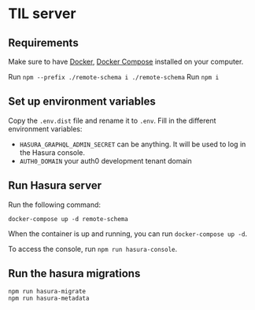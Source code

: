 # TIL server

## Requirements

Make sure to have [Docker](https://docs.docker.com/get-docker/), [Docker Compose](https://docs.docker.com/compose/install/) installed on your computer.

Run `npm --prefix ./remote-schema i ./remote-schema`
Run `npm i`

## Set up environment variables

Copy the `.env.dist` file and rename it to `.env`. Fill in the different environment variables:

- `HASURA_GRAPHQL_ADMIN_SECRET` can be anything. It will be used to log in the Hasura console.
- `AUTH0_DOMAIN` your auth0 development tenant domain

## Run Hasura server

Run the following command:

`docker-compose up -d remote-schema`

When the container is up and running, you can run `docker-compose up -d`.

To access the console, run `npm run hasura-console`.

## Run the hasura migrations

```
npm run hasura-migrate
npm run hasura-metadata
```
